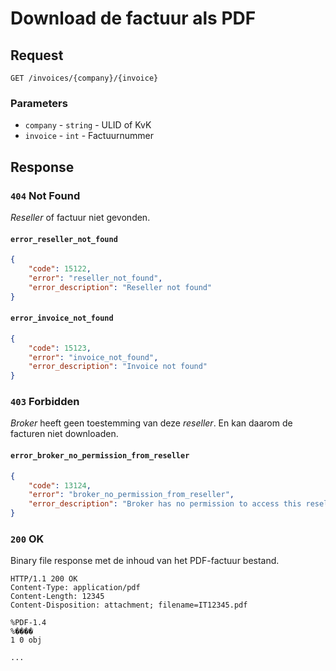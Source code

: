 # Download de factuur als PDF

## Request
```http
GET /invoices/{company}/{invoice}
```

### Parameters
* `company` - `string` - ULID of KvK
* `invoice` - `int` - Factuurnummer

## Response
### `404` Not Found
<dfn>Reseller</dfn> of factuur niet gevonden.

#### `error_reseller_not_found`
```json
{
    "code": 15122,
    "error": "reseller_not_found",
    "error_description": "Reseller not found"
}
```

#### `error_invoice_not_found`
```json
{
    "code": 15123,
    "error": "invoice_not_found",
    "error_description": "Invoice not found"
}
```

### `403` Forbidden
<dfn>Broker</dfn> heeft geen toestemming van deze <dfn>reseller</dfn>. En kan daarom de facturen niet downloaden.

#### `error_broker_no_permission_from_reseller`
```json
{
    "code": 13124,
    "error": "broker_no_permission_from_reseller",
    "error_description": "Broker has no permission to access this reseller"
}
```

### `200` OK
Binary file response met de inhoud van het PDF-factuur bestand.

```http
HTTP/1.1 200 OK
Content-Type: application/pdf
Content-Length: 12345
Content-Disposition: attachment; filename=IT12345.pdf

%PDF-1.4
%����
1 0 obj

...
```

